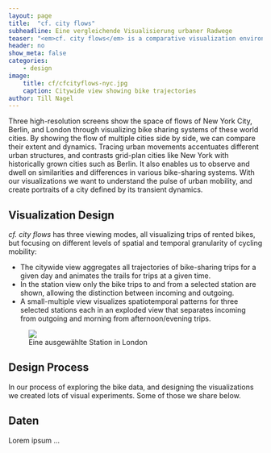 ```yaml
---
layout: page
title:  "cf. city flows"
subheadline: Eine vergleichende Visualisierung urbaner Radwege
teaser: "<em>cf. city flows</em> is a comparative visualization environment of urban bike mobility designed to help citizens casually analyze three bike-sharing systems in the context of a public exhibition space."
header: no
show_meta: false
categories:
    - design
image:
    title: cf/cfcityflows-nyc.jpg
    caption: Citywide view showing bike trajectories
author: Till Nagel
---
```


Three high-resolution screens show the space of flows of New York City, Berlin, and London through visualizing bike sharing systems of these world cities. By showing the flow of multiple cities side by side, we can compare their extent and dynamics. Tracing urban movements accentuates different urban structures, and contrasts grid-plan cities like New York with historically grown cities such as Berlin. It also enables us to observe and dwell on similarities and differences in various bike-sharing systems. With our visualizations we want to understand the pulse of urban mobility, and create portraits of a city defined by its transient dynamics.


## Visualization Design
*cf. city flows* has three viewing modes, all visualizing trips of rented bikes, but focusing on different levels of spatial and temporal granularity of cycling mobility:

* The citywide view aggregates all trajectories of bike-sharing trips for a given day and animates the trails for trips at a given time.
* In the station view only the bike trips to and from a selected station are shown, allowing the distinction between incoming and outgoing.
* A small-multiple view visualizes spatiotemporal patterns for three selected stations each in an exploded view that separates incoming from outgoing and morning from afternoon/evening trips.

<figure>
  <img src="{{ site.urlimg }}/cf/cf-view2-london-draft.jpg" />
  <figcaption>Eine ausgewählte Station in London</figcaption>
</figure>


## Design Process
In our process of exploring the bike data, and designing the visualizations we created lots of visual experiments. Some of those we share below.


## Daten
Lorem ipsum ...
